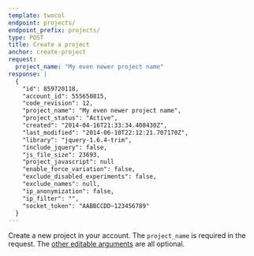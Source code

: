 ```yaml
---
template: twocol
endpoint: projects/
endpoint_prefix: projects/
type: POST
title: Create a project
anchor: create-project
request:
  project_name: "My even newer project name"
response: |
  {
    "id": 859720118,
    "account_id": 555650815,
    "code_revision": 12,
    "project_name": "My even newer project name",
    "project_status": "Active",
    "created": "2014-04-16T21:33:34.408430Z",
    "last_modified": "2014-06-10T22:12:21.707170Z",
    "library": "jquery-1.6.4-trim",
    "include_jquery": false,
    "js_file_size": 23693,
    "project_javascript": null
    "enable_force_variation": false,
    "exclude_disabled_experiments": false,
    "exclude_names": null,
    "ip_anonymization": false,
    "ip_filter": "",
    "socket_token": "AABBCCDD~123456789"
  }
---
```


Create a new project in your account. The `project_name` is required in the request. The [other editable arguments](#update-project) are all optional.
